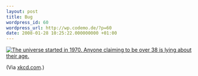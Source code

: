 ```yaml
---
layout: post
title: Bug
wordpress_id: 60
wordpress_url: http://wp.codemo.de/?p=60
date: 2008-01-28 10:25:22.000000000 +01:00
---
```

[![The universe started in 1970.  Anyone claiming to be over 38 is lying about their age.](http://imgs.xkcd.com/comics/bug.png)](http://xkcd.com/376/ "The universe started in 1970.  Anyone claiming to be over 38 is lying about their age.")

(Via [xkcd.com](http://xkcd.com/ "xkcd").)
